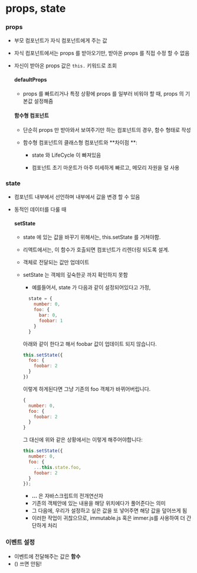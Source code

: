 # props, state

### props 

- 부모 컴포넌트가 자식 컴포넌트에게 주는 값

- 자식 컴포넌트에서는 props 를 받아오기만, 받아온 props 를 직접 수정 할 수 없음

- 자신이 받아온 props 값은 `this.` 키워드로 조회

  #### defaultProps

  - props 를 빠트리거나 특정 상황에 props 를 일부러 비워야 할 때, props 의 기본값 설정해줌

  

  #### 함수형 컴포넌트

  - 단순히 props 만 받아와서 보여주기만 하는 컴포넌트의 경우, 함수 형태로 작성

  - 함수형 컴포넌트의 클래스형 컴포넌트와 **차이점 **:

    - state 와 LifeCycle 이 빠져있음

    - 컴포넌트 초기 마운트가 아주 미세하게 빠르고, 메모리 자원을 덜 사용

      

### state

- 컴포넌트 내부에서 선언하며 내부에서 값을 변경 할 수 있음

- 동적인 데이터를 다룰 때

  #### setState

  - state 에 있는 값을 바꾸기 위해서는, this.setState 를 거쳐야함.

  - 리액트에서는, 이 함수가 호출되면 컴포넌트가 리렌더링 되도록 설계.

  - 객체로 전달되는 값만 업데이트

  - setState 는 객체의 깊숙한곳 까지 확인하지 못함

    - 예를들어서, state 가 다음과 같이 설정되어있다고 가정,

    ```javascript
      state = {
        number: 0,
        foo: {
          bar: 0,
          foobar: 1
        }
      }
    ```

    아래와 같이 한다고 해서 foobar 값이 업데이트 되지 않습니다.

    ```javascript
    this.setState({
      foo: {
        foobar: 2
      }
    })
    ```

    이렇게 하게된다면 그냥 기존의 foo 객체가 바뀌어버립니다.

    ```javascript
    {
      number: 0,
      foo: {
        foobar: 2
      }
    }
    ```

    그 대신에 위와 같은 상황에서는 이렇게 해주어야합니다:

    ```javascript
    this.setState({
      number: 0,
      foo: {
        ...this.state.foo,
        foobar: 2
      }
    });
    ```

    - **…** 은 자바스크립트의 전개연산자
    - 기존의 객체안에 있는 내용을 해당 위치에다가 풀어준다는 의미
    - 그 다음에, 우리가 설정하고 싶은 값을 또 넣어주면 해당 값을 덮어쓰게 됨
    - 이러한 작업이 귀찮으므로, immutable.js 혹은 immer.js를 사용하여 더 간단하게 처리



### 이벤트 설정

- 이벤트에 전달해주는 값은 **함수**
- () 쓰면 안됨!